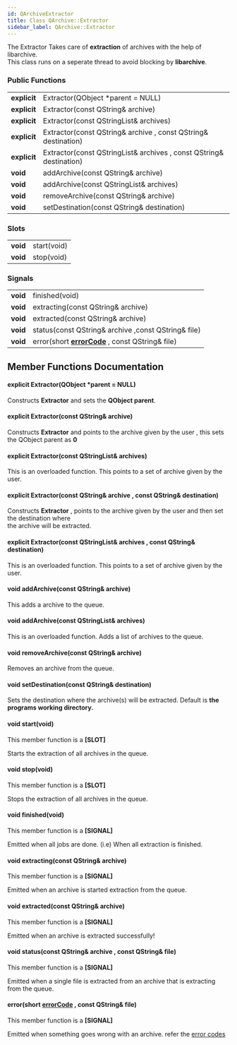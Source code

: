 ```yaml
---
id: QArchiveExtractor
title: Class QArchive::Extractor
sidebar_label: QArchive::Extractor
---
```


The Extractor Takes care of **extraction** of archives with the help of libarchive.   
This class runs on a seperate thread to avoid blocking by **libarchive**.

### Public Functions

|                                   |                                                                                   |
|-----------------------------------|-----------------------------------------------------------------------------------|
| **explicit**                      | Extractor(QObject *parent = NULL)                                                 |
| **explicit**                      | Extractor(const QString& archive)                                                 |
| **explicit**                      | Extractor(const QStringList& archives)                                            |
| **explicit**                      | Extractor(const QString& archive , const QString& destination)                    |
| **explicit**                      | Extractor(const QStringList& archives , const QString& destination)               |
| **void**                          | addArchive(const QString& archive)                                                |
| **void**                          | addArchive(const QStringList& archives)                                           |
| **void**                          | removeArchive(const QString& archive)                                             |
| **void**                          | setDestination(const QString& destination)                                        |

### Slots

|               |             |
|---------------|-------------|
| **void**  	| start(void) |
| **void**      | stop(void)  |

### Signals

|                     |                                                                                 |
|---------------------|---------------------------------------------------------------------------------|
| **void**            | finished(void)                        	                                        |
| **void**    	      | extracting(const QString& archive)                                              |
| **void**    	      | extracted(const QString& archive)      	                                        |
| **void**            | status(const QString& archive ,const QString& file)                             |
| **void**  	      | error(short **[errorCode](QArchiveErrorCodes.md)** , const QString& file)	    |    


## Member Functions Documentation

#### explicit Extractor(QObject *parent = NULL)

Constructs **Extractor** and sets the **QObject parent**.

#### explicit Extractor(const QString& archive)

Constructs **Extractor** and points to the archive given by the user , this sets the QObject parent as **0**

#### explicit Extractor(const QStringList& archives)

This is an overloaded function. This points to a set of archive given by the user.

#### explicit Extractor(const QString& archive , const QString& destination) 

Constructs **Extractor** , points to the archive given by the user and then set the destination where   
the archive will be extracted.

#### explicit Extractor(const QStringList& archives , const QString& destination) 

This is an overloaded function. This points to a set of archive given by the user.

#### void addArchive(const QString& archive)

This adds a archive to the queue.

#### void addArchive(const QStringList& archives)

This is an overloaded function. Adds a list of archives to the queue.

#### void removeArchive(const QString& archive)

Removes an archive from the queue.

#### void setDestination(const QString& destination)

Sets the destination where the archive(s) will be extracted. Default is **the programs working directory.**

#### void start(void)
This member function is a **[SLOT]**

Starts the extraction of all archives in the queue.

#### void stop(void)
This member function is a **[SLOT]**

Stops the extraction of all archives in the queue.

#### void finished(void)
This member function is a **[SIGNAL]** 

Emitted when all jobs are done. (i.e) When all extraction is finished.

#### void extracting(const QString& archive)
This member function is a **[SIGNAL]**

Emitted when an archive is started extraction from the queue.

#### void extracted(const QString& archive)
This member function is a **[SIGNAL]**

Emitted when an archive is extracted successfully!

#### void status(const QString& archive , const QString& file)
This member function is a **[SIGNAL]**

Emitted when a single file is extracted from an archive that is extracting from the queue.

#### error(short **[errorCode](QArchiveErrorCodes.md)** , const QString& file)
This member function is a **[SIGNAL]**

Emitted when something goes wrong with an archive. refer the [error codes](QArchiveErrorCodes.md)


